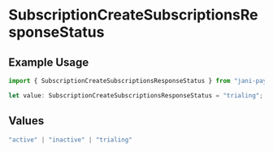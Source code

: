 # SubscriptionCreateSubscriptionsResponseStatus

## Example Usage

```typescript
import { SubscriptionCreateSubscriptionsResponseStatus } from "jani-payments/models/operations";

let value: SubscriptionCreateSubscriptionsResponseStatus = "trialing";
```

## Values

```typescript
"active" | "inactive" | "trialing"
```